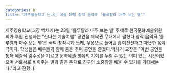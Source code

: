 ```yaml
---
categories: b
title: "제주영송학교 신나는 예술 여행 창작 음악극 ‘룰루랄라 마주 보는 별’"
---
```

제주영송학교(교장 백차기)는 23일 ‘룰루랄라 마주 보는 별’ 주제로 한국문화예술위원회가 후원 진행하는 “신나는 예술여행” 공연을 체육관 무대에서 펼쳤다.창작 음악극 ‘룰루랄라 마주 보는 별’은 국악 창작곡과 노래, 무용으로 풀어낸 흥미진진하고 따뜻한 음악극이다. 학생들은 배우들과 함께 춤을 추며 공연을 즐겼다.백차기 교장은 "이번 공연을 통해 예술적 감수성을 기르고 문화예술 향유의 기회를 누릴 수 있는 의미 있는 시간이었으며 서로서로 비춰주는 별과 같은 존재로 친구의 소중함을 배울 수 있기를 기대해본다."라고 전했다.